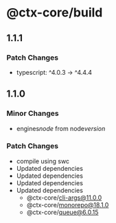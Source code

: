 # @ctx-core/build

## 1.1.1

### Patch Changes

- typescript: ^4.0.3 -> ^4.4.4

## 1.1.0

### Minor Changes

- engines*node* from node*version*

### Patch Changes

- compile using swc
- Updated dependencies
- Updated dependencies
- Updated dependencies
- Updated dependencies
  - @ctx-core/cli-args@11.0.0
  - @ctx-core/monorepo@18.1.0
  - @ctx-core/queue@6.0.15

